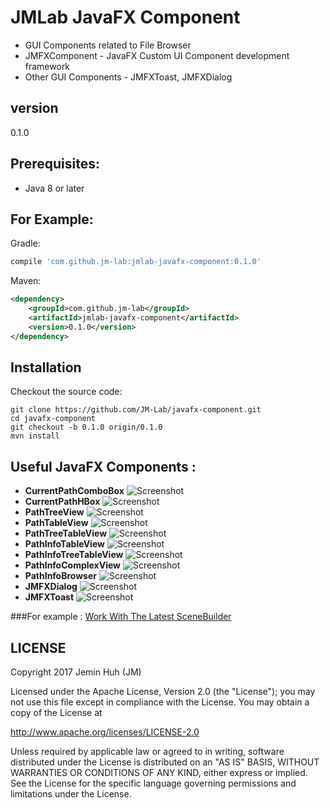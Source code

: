 JMLab JavaFX Component
======================
* GUI Components related to File Browser
* JMFXComponent - JavaFX Custom UI Component development framework
* Other GUI Components - JMFXToast, JMFXDialog

## version
0.1.0

## Prerequisites:
* Java 8 or later

## For Example:
Gradle:
```groovy
compile 'com.github.jm-lab:jmlab-javafx-component:0.1.0'
```
Maven:
```xml
<dependency>
    <groupId>com.github.jm-lab</groupId>
    <artifactId>jmlab-javafx-component</artifactId>
    <version>0.1.0</version>
</dependency>
```

## Installation
Checkout the source code:

    git clone https://github.com/JM-Lab/javafx-component.git
    cd javafx-component
    git checkout -b 0.1.0 origin/0.1.0
    mvn install

## Useful JavaFX Components :
* **CurrentPathComboBox**
![Screenshot](https://github.com/JM-Lab/javafx-component/blob/master/screenshot/CurrentPathComboBox.png)
* **CurrentPathHBox**
![Screenshot](https://github.com/JM-Lab/javafx-component/blob/master/screenshot/CurrentPathHBox.png)
* **PathTreeView**
![Screenshot](https://github.com/JM-Lab/javafx-component/blob/master/screenshot/PathTreeView.png)
* **PathTableView**
![Screenshot](https://github.com/JM-Lab/javafx-component/blob/master/screenshot/PathTableView.png)
* **PathTreeTableView**
![Screenshot](https://github.com/JM-Lab/javafx-component/blob/master/screenshot/PathTreeTableView.png)
* **PathInfoTableView**
![Screenshot](https://github.com/JM-Lab/javafx-component/blob/master/screenshot/PathInfoTableView.png)
* **PathInfoTreeTableView**
![Screenshot](https://github.com/JM-Lab/javafx-component/blob/master/screenshot/PathInfoTreeTableView.png)
* **PathInfoComplexView**
![Screenshot](https://github.com/JM-Lab/javafx-component/blob/master/screenshot/PathInfoComplexView.png)
* **PathInfoBrowser**
![Screenshot](https://github.com/JM-Lab/javafx-component/blob/master/screenshot/PathInfoBrowser.png)
* **JMFXDialog**
![Screenshot](https://github.com/JM-Lab/javafx-component/blob/master/screenshot/JMFXDialog.png)
* **JMFXToast**
![Screenshot](https://github.com/JM-Lab/javafx-component/blob/master/screenshot/JMFXToast.png)

###For example :
[Work With The Latest SceneBuilder](http://gluonhq.com/labs/scene-builder/)

## LICENSE
Copyright 2017 Jemin Huh (JM)

Licensed under the Apache License, Version 2.0 (the "License");
you may not use this file except in compliance with the License.
You may obtain a copy of the License at

<http://www.apache.org/licenses/LICENSE-2.0>

Unless required by applicable law or agreed to in writing, software
distributed under the License is distributed on an "AS IS" BASIS,
WITHOUT WARRANTIES OR CONDITIONS OF ANY KIND, either express or implied.
See the License for the specific language governing permissions and
limitations under the License.